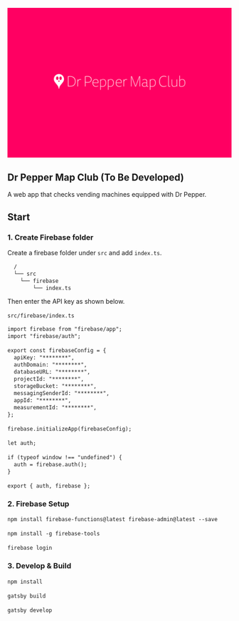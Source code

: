 ![Logo](src/assets/images/logo.svg)

## Dr Pepper Map Club (To Be Developed)

A web app that checks vending machines equipped with Dr Pepper.

## Start

### 1. Create Firebase folder

Create a firebase folder under `src` and add `index.ts`.

```
  /
  └── src
    └── firebase
        └── index.ts
```

Then enter the API key as shown below.

`src/firebase/index.ts`

```tsx
import firebase from "firebase/app";
import "firebase/auth";

export const firebaseConfig = {
  apiKey: "********",
  authDomain: "********",
  databaseURL: "********",
  projectId: "********",
  storageBucket: "********",
  messagingSenderId: "********",
  appId: "********",
  measurementId: "********",
};

firebase.initializeApp(firebaseConfig);

let auth;

if (typeof window !== "undefined") {
  auth = firebase.auth();
}

export { auth, firebase };
```

### 2. Firebase Setup

```shell
npm install firebase-functions@latest firebase-admin@latest --save

npm install -g firebase-tools

firebase login
```

### 3. Develop & Build

```shell
npm install

gatsby build

gatsby develop
```
